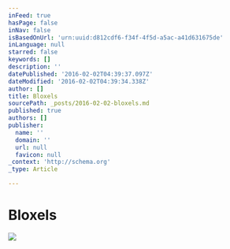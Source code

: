 ```yaml
---
inFeed: true
hasPage: false
inNav: false
isBasedOnUrl: 'urn:uuid:d812cdf6-f34f-4f5d-a5ac-a41d631675de'
inLanguage: null
starred: false
keywords: []
description: ''
datePublished: '2016-02-02T04:39:37.097Z'
dateModified: '2016-02-02T04:39:34.338Z'
author: []
title: Bloxels
sourcePath: _posts/2016-02-02-bloxels.md
published: true
authors: []
publisher:
  name: ''
  domain: ''
  url: null
  favicon: null
_context: 'http://schema.org'
_type: Article

---
```

# Bloxels
![](https://s3-us-west-2.amazonaws.com/the-grid-img/p/2530732c616d0c093aa1f8c4a551addf6fa782fa.png)